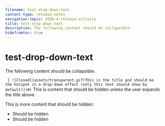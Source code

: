 ```yaml
---
filename: test-drop-down-text
content-type: release-notes
navigation-topic: 2020-4-release-activity
title: test-drop-down-text
description: The following content should be collapsible:
hidefromtoc: true
---
```


# test-drop-down-text

The following content should be collapsible:

``` [ ![Closed](assets/transparent.gif)This is the title and should be the hotspot in a drop-down effect (only this text should show by default)](#)``` 
This is content that should be hidden unless the user expands the title above.

This is more content that should be hidden:

* Should be hidden
* Should be hidden

